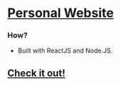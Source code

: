 # <a href="http://marvintm.com">Personal Website</a>
### How?
* Built with ReactJS and Node.JS.
## <a href="http://marvintm.com">Check it out!</a>

